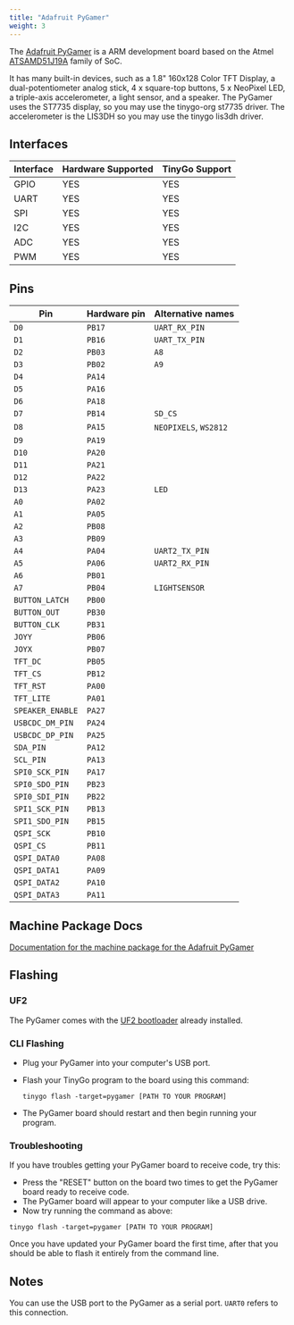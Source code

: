 ```yaml
---
title: "Adafruit PyGamer"
weight: 3
---
```


The [Adafruit PyGamer](https://www.adafruit.com/product/4242) is a ARM development board based on the Atmel [ATSAMD51J19A](https://www.microchip.com/wwwproducts/en/ATSAMD51J19A) family of SoC.

It has many built-in devices, such as a 1.8" 160x128 Color TFT Display, a dual-potentiometer analog stick, 4 x square-top buttons, 5 x NeoPixel LED, a triple-axis accelerometer, a light sensor, and a speaker.  The PyGamer uses the ST7735 display, so you may use the tinygo-org st7735 driver. The accelerometer is the LIS3DH so you may use the tinygo lis3dh driver.

## Interfaces

| Interface | Hardware Supported | TinyGo Support |
| --------- | ------------- | ----- |
| GPIO      | YES | YES |
| UART      | YES | YES |
| SPI      | YES | YES |
| I2C      | YES | YES |
| ADC      | YES | YES |
| PWM      | YES | YES |

## Pins

| Pin               | Hardware pin | Alternative names |
| ----------------- | ------------ | ----------------- |
| `D0`              | `PB17`       | `UART_RX_PIN`     |
| `D1`              | `PB16`       | `UART_TX_PIN`     |
| `D2`              | `PB03`       | `A8`              |
| `D3`              | `PB02`       | `A9`              |
| `D4`              | `PA14`       |                   |
| `D5`              | `PA16`       |                   |
| `D6`              | `PA18`       |                   |
| `D7`              | `PB14`       | `SD_CS`           |
| `D8`              | `PA15`       | `NEOPIXELS`, `WS2812` |
| `D9`              | `PA19`       |                   |
| `D10`             | `PA20`       |                   |
| `D11`             | `PA21`       |                   |
| `D12`             | `PA22`       |                   |
| `D13`             | `PA23`       | `LED`             |
| `A0`              | `PA02`       |                   |
| `A1`              | `PA05`       |                   |
| `A2`              | `PB08`       |                   |
| `A3`              | `PB09`       |                   |
| `A4`              | `PA04`       | `UART2_TX_PIN`    |
| `A5`              | `PA06`       | `UART2_RX_PIN`    |
| `A6`              | `PB01`       |                   |
| `A7`              | `PB04`       | `LIGHTSENSOR`     |
| `BUTTON_LATCH`    | `PB00`       |                   |
| `BUTTON_OUT`      | `PB30`       |                   |
| `BUTTON_CLK`      | `PB31`       |                   |
| `JOYY`            | `PB06`       |                   |
| `JOYX`            | `PB07`       |                   |
| `TFT_DC`          | `PB05`       |                   |
| `TFT_CS`          | `PB12`       |                   |
| `TFT_RST`         | `PA00`       |                   |
| `TFT_LITE`        | `PA01`       |                   |
| `SPEAKER_ENABLE`  | `PA27`       |                   |
| `USBCDC_DM_PIN`   | `PA24`       |                   |
| `USBCDC_DP_PIN`   | `PA25`       |                   |
| `SDA_PIN`         | `PA12`       |                   |
| `SCL_PIN`         | `PA13`       |                   |
| `SPI0_SCK_PIN`    | `PA17`       |                   |
| `SPI0_SDO_PIN`    | `PB23`       |                   |
| `SPI0_SDI_PIN`    | `PB22`       |                   |
| `SPI1_SCK_PIN`    | `PB13`       |                   |
| `SPI1_SDO_PIN`    | `PB15`       |                   |
| `QSPI_SCK`        | `PB10`       |                   |
| `QSPI_CS`         | `PB11`       |                   |
| `QSPI_DATA0`      | `PA08`       |                   |
| `QSPI_DATA1`      | `PA09`       |                   |
| `QSPI_DATA2`      | `PA10`       |                   |
| `QSPI_DATA3`      | `PA11`       |                   |

## Machine Package Docs

[Documentation for the machine package for the Adafruit PyGamer](../machine/pygamer)

## Flashing

### UF2

The PyGamer comes with the [UF2 bootloader](https://github.com/Microsoft/uf2) already installed.

### CLI Flashing

- Plug your PyGamer into your computer's USB port.
- Flash your TinyGo program to the board using this command:

    ```shell
    tinygo flash -target=pygamer [PATH TO YOUR PROGRAM]
    ```

- The PyGamer board should restart and then begin running your program.

### Troubleshooting

If you have troubles getting your PyGamer board to receive code, try this:

- Press the "RESET" button on the board two times to get the PyGamer board ready to receive code.
- The PyGamer board will appear to your computer like a USB drive.
- Now try running the command as above:


```shell
tinygo flash -target=pygamer [PATH TO YOUR PROGRAM]
```

Once you have updated your PyGamer board the first time, after that you should be able to flash it entirely from the command line.

## Notes

You can use the USB port to the PyGamer as a serial port. `UART0` refers to this connection.

